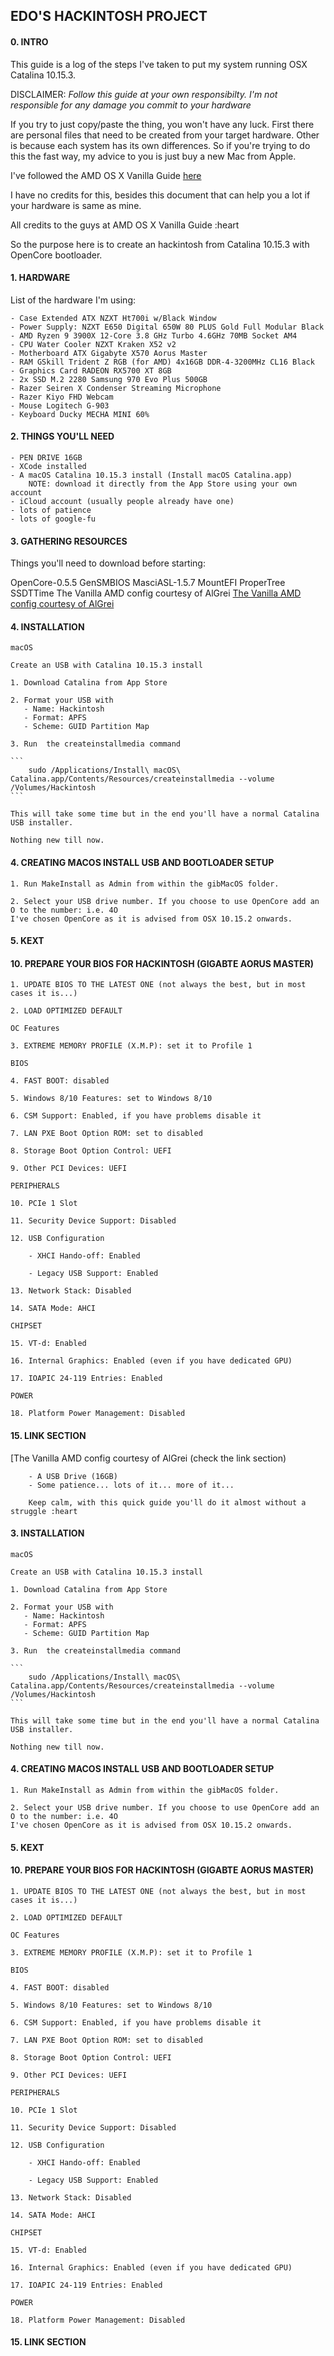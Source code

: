 ## EDO'S HACKINTOSH PROJECT

#### 0. INTRO

This guide is a log of the steps I've taken to put my system running OSX Catalina 10.15.3.

DISCLAIMER: *Follow this guide at your own responsibilty. I'm not responsible for any damage  you commit to your hardware*

If you try to just copy/paste the thing, you won't have any luck. First there are personal files that need to be created from your target hardware. Other is because each system has its own differences. So if you're trying to do this the fast way, my advice to you is just buy a new Mac from Apple.

I've followed the AMD OS X Vanilla Guide [here](https://vanilla.amd-osx.com)

I have no credits for this, besides this document that can help you a lot if your hardware is same as mine.

All credits to the guys at AMD OS X Vanilla Guide :heart

So the purpose here is to create an hackintosh from Catalina 10.15.3 with OpenCore bootloader.


#### 1. HARDWARE

List of the hardware I'm using:

    - Case Extended ATX NZXT Ht700i w/Black Window
    - Power Supply: NZXT E650 Digital 650W 80 PLUS Gold Full Modular Black
    - AMD Ryzen 9 3900X 12-Core 3.8 GHz Turbo 4.6GHz 70MB Socket AM4
    - CPU Water Cooler NZXT Kraken X52 v2
    - Motherboard ATX Gigabyte X570 Aorus Master
    - RAM GSkill Trident Z RGB (for AMD) 4x16GB DDR-4-3200MHz CL16 Black
    - Graphics Card RADEON RX5700 XT 8GB
    - 2x SSD M.2 2280 Samsung 970 Evo Plus 500GB
    - Razer Seiren X Condenser Streaming Microphone
    - Razer Kiyo FHD Webcam
    - Mouse Logitech G-903
    - Keyboard Ducky MECHA MINI 60%

#### 2. THINGS YOU'LL NEED

    - PEN DRIVE 16GB
    - XCode installed
    - A macOS Catalina 10.15.3 install (Install macOS Catalina.app)
        NOTE: download it directly from the App Store using your own account
    - iCloud account (usually people already have one)
    - lots of patience
    - lots of google-fu


#### 3. GATHERING RESOURCES

Things you'll need to download before starting:

OpenCore-0.5.5
GenSMBIOS
MasciASL-1.5.7
MountEFI
ProperTree
SSDTTime
The Vanilla AMD config courtesy of AlGrei [The Vanilla AMD config courtesy of AlGrei](https://github.com/AMD-OSX/AMD_Vanilla)

#### 4. INSTALLATION

    macOS

    Create an USB with Catalina 10.15.3 install

    1. Download Catalina from App Store

    2. Format your USB with
       - Name: Hackintosh
       - Format: APFS
       - Scheme: GUID Partition Map

    3. Run  the createinstallmedia command

    ```
        sudo /Applications/Install\ macOS\ Catalina.app/Contents/Resources/createinstallmedia --volume /Volumes/Hackintosh
    ```

    This will take some time but in the end you'll have a normal Catalina USB installer.

    Nothing new till now.



#### 4. CREATING MACOS INSTALL USB AND BOOTLOADER SETUP

    1. Run MakeInstall as Admin from within the gibMacOS folder.

    2. Select your USB drive number. If you choose to use OpenCore add an O to the number: i.e. 4O
    I've chosen OpenCore as it is advised from OSX 10.15.2 onwards.

#### 5. KEXT


#### 10. PREPARE YOUR BIOS FOR HACKINTOSH (GIGABTE AORUS MASTER)


    1. UPDATE BIOS TO THE LATEST ONE (not always the best, but in most cases it is...)

    2. LOAD OPTIMIZED DEFAULT

    OC Features

    3. EXTREME MEMORY PROFILE (X.M.P): set it to Profile 1

    BIOS

    4. FAST BOOT: disabled

    5. Windows 8/10 Features: set to Windows 8/10

    6. CSM Support: Enabled, if you have problems disable it

    7. LAN PXE Boot Option ROM: set to disabled

    8. Storage Boot Option Control: UEFI

    9. Other PCI Devices: UEFI

    PERIPHERALS

    10. PCIe 1 Slot

    11. Security Device Support: Disabled

    12. USB Configuration

        - XHCI Hando-off: Enabled

        - Legacy USB Support: Enabled

    13. Network Stack: Disabled

    14. SATA Mode: AHCI

    CHIPSET

    15. VT-d: Enabled

    16. Internal Graphics: Enabled (even if you have dedicated GPU)

    17. IOAPIC 24-119 Entries: Enabled

    POWER

    18. Platform Power Management: Disabled


#### 15. LINK SECTION

[The Vanilla AMD config courtesy of AlGrei (check the link section)


        - A USB Drive (16GB)
        - Some patience... lots of it... more of it...

        Keep calm, with this quick guide you'll do it almost without a struggle :heart

#### 3. INSTALLATION

    macOS

    Create an USB with Catalina 10.15.3 install

    1. Download Catalina from App Store

    2. Format your USB with
       - Name: Hackintosh
       - Format: APFS
       - Scheme: GUID Partition Map

    3. Run  the createinstallmedia command

    ```
        sudo /Applications/Install\ macOS\ Catalina.app/Contents/Resources/createinstallmedia --volume /Volumes/Hackintosh
    ```

    This will take some time but in the end you'll have a normal Catalina USB installer.

    Nothing new till now.



#### 4. CREATING MACOS INSTALL USB AND BOOTLOADER SETUP

    1. Run MakeInstall as Admin from within the gibMacOS folder.

    2. Select your USB drive number. If you choose to use OpenCore add an O to the number: i.e. 4O
    I've chosen OpenCore as it is advised from OSX 10.15.2 onwards.

#### 5. KEXT


#### 10. PREPARE YOUR BIOS FOR HACKINTOSH (GIGABTE AORUS MASTER)


    1. UPDATE BIOS TO THE LATEST ONE (not always the best, but in most cases it is...)

    2. LOAD OPTIMIZED DEFAULT

    OC Features

    3. EXTREME MEMORY PROFILE (X.M.P): set it to Profile 1

    BIOS

    4. FAST BOOT: disabled

    5. Windows 8/10 Features: set to Windows 8/10

    6. CSM Support: Enabled, if you have problems disable it

    7. LAN PXE Boot Option ROM: set to disabled

    8. Storage Boot Option Control: UEFI

    9. Other PCI Devices: UEFI

    PERIPHERALS

    10. PCIe 1 Slot

    11. Security Device Support: Disabled

    12. USB Configuration

        - XHCI Hando-off: Enabled

        - Legacy USB Support: Enabled

    13. Network Stack: Disabled

    14. SATA Mode: AHCI

    CHIPSET

    15. VT-d: Enabled

    16. Internal Graphics: Enabled (even if you have dedicated GPU)

    17. IOAPIC 24-119 Entries: Enabled

    POWER

    18. Platform Power Management: Disabled


#### 15. LINK SECTION
